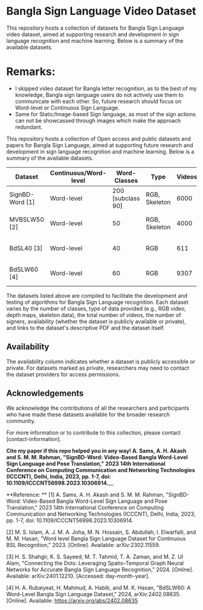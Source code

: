 # Bangla Sign Language Video Dataset

This repository hosts a collection of datasets for Bangla Sign Language video dataset, aimed at supporting research and development in sign language recognition and machine learning. Below is a summary of the available datasets. 

# Remarks: 
* I skipped video dataset for Bangla letter recognition, as to the best of my knowledge, Bangla sign language users do not actively use them to communicate with each other. So, future research should focus on Word-level or Continuous Sign Language.
* Same for Static/Image-based Sign language, as most of the sign actions can not be showcassed through images which make the approach redundant.


This repository hosts a collection of Open access and public datasets and papers for Bangla Sign Language, aimed at supporting future research and development in sign language recognition and machine learning. Below is a summary of the available datasets.

| Dataset               | Continuous/Word-level | Word-Classes | Type                 | Videos | Signers | Availability  | Paper Link                               | Dataset Link                        |
|-----------------------|-----------------------|---------|----------------------|--------|---------|---------------|------------------------------------------|------------------------------------|
| SignBD-Word  [1]         | Word-level            | 200 [subclass 90]    | RGB, Skeleton        | 6000   | 14 |  Public     | [Link to PDF](https://drive.google.com/file/d/1GAjHdofGGxOfCnD81pvdiocs53M3ZucQ/view) | [Link to Dataset](https://sites.google.com/view/signbd-word/dataset)|
| MVBSLW50 [2]    | Word-level | 50       | RGB, Skeleton         | 4000  | 40     | Private| [Link to PDF](https://arxiv.org/pdf/2302.11559.pdf)              | None |
| BdSL40 [3] | Word-level | 40       | RGB | 611 | N/A      | Public | [Link to PDF](https://arxiv.org/pdf/2401.12210.pdf)            | [Link to Dataset](https://github.com/Patchwork53/BdSL40_Dataset_AI_for_Bangla_2.0_Honorable_Mention)|
| BdSLW60 [4] | Word-level | 60      | RGB | 9307 | 18      | Public | [Link to PDF](https://arxiv.org/ftp/arxiv/papers/2402/2402.08635.pdf)              | [Link to Dataset](https://github.com/Patchwork53/BdSL40_Dataset_AI_for_Bangla_2.0_Honorable_Mention)|

The datasets listed above are compiled to facilitate the development and testing of algorithms for Bangla Sign Language recognition. Each dataset varies by the number of classes, type of data provided (e.g., RGB video, depth maps, skeleton data), the total number of videos, the number of signers, availability (whether the dataset is publicly available or private), and links to the dataset's descriptive PDF and the dataset itself.

## Availability

The availability column indicates whether a dataset is publicly accessible or private. For datasets marked as private, researchers may need to contact the dataset providers for access permissions.

## Acknowledgements

We acknowledge the contributions of all the researchers and participants who have made these datasets available for the broader research community.

For more information or to contribute to this collection, please contact [contact-information].

**Cite my paper if this repo helped you in any way! 
A. Sams, A. H. Akash and S. M. M. Rahman, "SignBD-Word: Video-Based Bangla Word-Level Sign Language and Pose Translation," 2023 14th International Conference on Computing Communication and Networking Technologies (ICCCNT), Delhi, India, 2023, pp. 1-7, doi: 10.1109/ICCCNT56998.2023.10306914.**__


**Reference: **
[1] A. Sams, A. H. Akash and S. M. M. Rahman, "SignBD-Word: Video-Based Bangla Word-Level Sign Language and Pose Translation," 2023 14th International Conference on Computing Communication and Networking Technologies (ICCCNT), Delhi, India, 2023, pp. 1-7, doi: 10.1109/ICCCNT56998.2023.10306914.

[2] M. S. Islam, A. J. M. A. Joha, M. N. Hossain, S. Abdullah, I. Elwarfalli, and M. M. Hasan, "Word level Bangla Sign Language Dataset for Continuous BSL Recognition," 2023. [Online]. Available: arXiv:2302.11559.

[3] H. S. Shahgir, K. S. Sayeed, M. T. Tahmid, T. A. Zaman, and M. Z. Ul Alam, "Connecting the Dots: Leveraging Spatio-Temporal Graph Neural Networks for Accurate Bangla Sign Language Recognition," 2024. [Online]. Available: arXiv:2401.12210. [Accessed: day-month-year].

[4] H. A. Rubaiyeat, H. Mahmud, A. Habib, and M. K. Hasan, "BdSLW60: A Word-Level Bangla Sign Language Dataset," 2024, arXiv:2402.08635. [Online]. Available: https://arxiv.org/abs/2402.08635



<!--
A few more papers you can check out on related topic :
* M. A. Rahaman, M. H. Ali, and M. Hasanuzzaman, "Real-time computer vision-based gestures recognition system for Bangla sign language using multiple linguistic features analysis," Multimed Tools Appl, vol. 83, pp. 22261–22294, 2024. [Online]. Available: https://doi.org/10.1007/s11042-023-15583-8
* 

